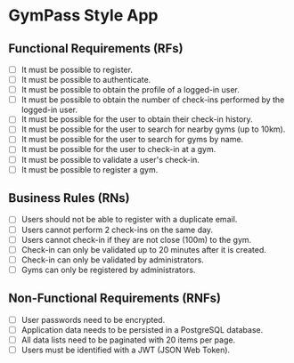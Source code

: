 # GymPass Style App

## Functional Requirements (RFs)

- [ ] It must be possible to register.
- [ ] It must be possible to authenticate.
- [ ] It must be possible to obtain the profile of a logged-in user.
- [ ] It must be possible to obtain the number of check-ins performed by the logged-in user.
- [ ] It must be possible for the user to obtain their check-in history.
- [ ] It must be possible for the user to search for nearby gyms (up to 10km).
- [ ] It must be possible for the user to search for gyms by name.
- [ ] It must be possible for the user to check-in at a gym.
- [ ] It must be possible to validate a user's check-in.
- [ ] It must be possible to register a gym.

## Business Rules (RNs)

- [ ] Users should not be able to register with a duplicate email.
- [ ] Users cannot perform 2 check-ins on the same day.
- [ ] Users cannot check-in if they are not close (100m) to the gym.
- [ ] Check-in can only be validated up to 20 minutes after it is created.
- [ ] Check-in can only be validated by administrators.
- [ ] Gyms can only be registered by administrators.

## Non-Functional Requirements (RNFs)

- [ ] User passwords need to be encrypted.
- [ ] Application data needs to be persisted in a PostgreSQL database.
- [ ] All data lists need to be paginated with 20 items per page.
- [ ] Users must be identified with a JWT (JSON Web Token).
